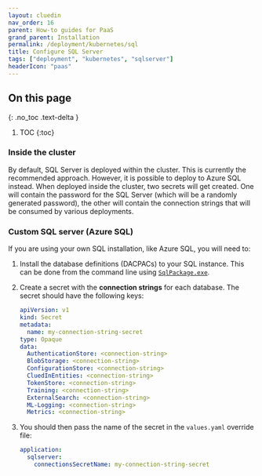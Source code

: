 ```yaml
---
layout: cluedin
nav_order: 16
parent: How-to guides for PaaS
grand_parent: Installation
permalink: /deployment/kubernetes/sql
title: Configure SQL Server
tags: ["deployment", "kubernetes", "sqlserver"]
headerIcon: "paas"
---
```

## On this page
{: .no_toc .text-delta }
1. TOC
{:toc}

### Inside the cluster

By default, SQL Server is deployed within the cluster. This is currently the recommended approach. However, it is possible to deploy to Azure SQL instead. When deployed inside the cluster, two secrets will get created. One will contain the password for the SQL Server (which will be a randomly generated password), the other will contain the connection strings that will be consumed by various deployments.

### Custom SQL server (Azure SQL)

If you are using your own SQL installation, like Azure SQL, you will need to:

1. Install the database definitions (DACPACs) to your SQL instance. This can be done from the command line using [`SqlPackage.exe`](https://docs.microsoft.com/en-us/sql/tools/sqlpackage?view=sql-server-2017#publish-parameters-properties-and-sqlcmd-variables). 

1. Create a secret with the **connection strings** for each database. The secret should have the following keys:
    ```yaml
    apiVersion: v1
    kind: Secret
    metadata:
      name: my-connection-string-secret
    type: Opaque
    data:
      AuthenticationStore: <connection-string>
      BlobStorage: <connection-string>
      ConfigurationStore: <connection-string>
      CluedInEntities: <connection-string>
      TokenStore: <connection-string>
      Training: <connection-string>
      ExternalSearch: <connection-string>
      ML-Logging: <connection-string>
      Metrics: <connection-string>
    ```

1. You should then pass the name of the secret in the `values.yaml` override file:
    ```yaml
    application:
      sqlserver:
        connectionsSecretName: my-connection-string-secret
    ```